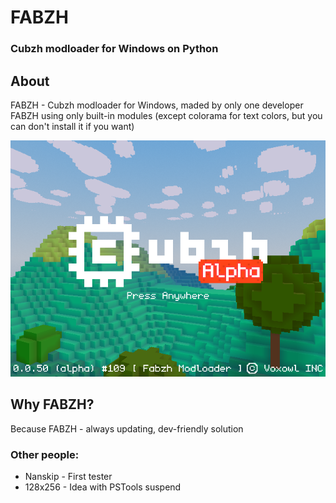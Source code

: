 # FABZH

### Cubzh modloader for Windows on Python

## About

FABZH - Cubzh modloader for Windows, maded by only one developer  
FABZH using only built-in modules (except colorama for text colors, but you can don't install it if you want)  

![Image of FABZH](https://raw.githubusercontent.com/FabberXD/Fabzh/main/Assets/images/Cubzh_snRqJu3tVC.png)

## Why FABZH?

Because FABZH - always updating, dev-friendly solution

### Other people:

* Nanskip - First tester  
* 128x256 - Idea with PSTools suspend
